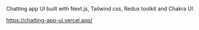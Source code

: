 Chatting app UI built with Next.js, Tailwind css, Redux toolkit and Chakra UI

https://chatting-app-ui.vercel.app/
